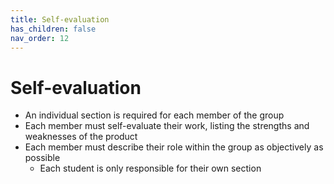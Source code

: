 ```yaml
---
title: Self-evaluation
has_children: false
nav_order: 12
---
```


# Self-evaluation

- An individual section is required for each member of the group
- Each member must self-evaluate their work, listing the strengths and weaknesses of the product
- Each member must describe their role within the group as objectively as possible
    + Each student is only responsible for their own section
